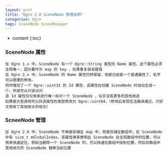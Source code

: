 ```yaml
---
layout: post
title: "Ogre 2.0 SceneNode 管理说明"
categories: Ogre
tags: SceneNode SceneManager
---
```


* content
{:toc}

### SceneNode 属性
    在 Ogre 1.x 中，SceneNode 有一个 Ogre::String 类型的 Name 属性，这个属性必须全局唯一，因为要作为 map 的 key ，如果重复就会报错
    在 Ogre 2.x 中，SceneNode 的 Name 属性仍然保留，但是已经是一个普通属性了，名字可以随便的修改。
    同时增加了一个 Ogre::uint32 的 Id 属性，该属性在创建 SceneNode 时自动生成一个，外部可以只读访问
    该 Id 属性仅仅用来进行唯一标识一个 SceneNode ，似乎没有更多的其他用途
    如果是大型游戏可以将该属性的类型修改为 Ogre::uint64，（修改后发现无法编译通过，只好又修改了其他相关的地方）

### ScneeNode 管理
    在 Ogre 2.0 中，SceneNode 不再是存储在 map 中，而是存储在数组中，在 SceneNode 中有 size_t mGlobalIndex，该属性用来表明此 SceneNode 在全局数组中的位置，可以用来快速定位，例如当删除一个 SceneNode 时，可以快速在数组中找到位置，然后将数组中其他地方的 SceneNode 替换当前位置

